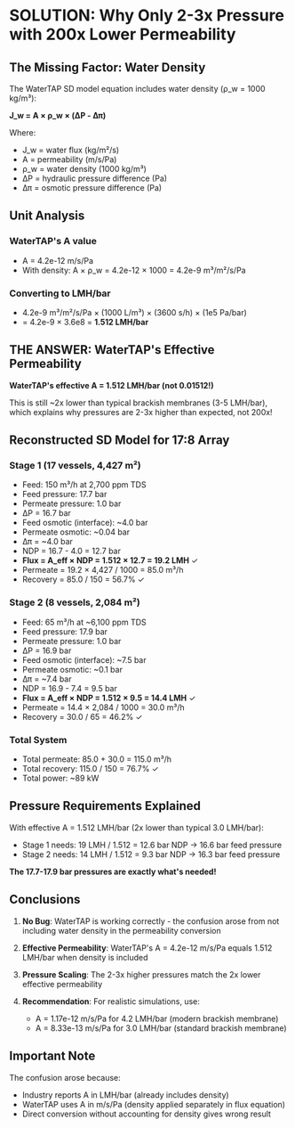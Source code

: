 # SOLUTION: Why Only 2-3x Pressure with 200x Lower Permeability

## The Missing Factor: Water Density

The WaterTAP SD model equation includes water density (ρ_w = 1000 kg/m³):

**J_w = A × ρ_w × (ΔP - Δπ)**

Where:
- J_w = water flux (kg/m²/s)
- A = permeability (m/s/Pa)
- ρ_w = water density (1000 kg/m³)
- ΔP = hydraulic pressure difference (Pa)
- Δπ = osmotic pressure difference (Pa)

## Unit Analysis

### WaterTAP's A value
- A = 4.2e-12 m/s/Pa
- With density: A × ρ_w = 4.2e-12 × 1000 = 4.2e-9 m³/m²/s/Pa

### Converting to LMH/bar
- 4.2e-9 m³/m²/s/Pa × (1000 L/m³) × (3600 s/h) × (1e5 Pa/bar)
- = 4.2e-9 × 3.6e8 = **1.512 LMH/bar**

## THE ANSWER: WaterTAP's Effective Permeability

**WaterTAP's effective A = 1.512 LMH/bar (not 0.01512!)**

This is still ~2x lower than typical brackish membranes (3-5 LMH/bar), which explains why pressures are 2-3x higher than expected, not 200x!

## Reconstructed SD Model for 17:8 Array

### Stage 1 (17 vessels, 4,427 m²)
- Feed: 150 m³/h at 2,700 ppm TDS
- Feed pressure: 17.7 bar
- Permeate pressure: 1.0 bar
- ΔP = 16.7 bar
- Feed osmotic (interface): ~4.0 bar
- Permeate osmotic: ~0.04 bar
- Δπ = ~4.0 bar
- NDP = 16.7 - 4.0 = 12.7 bar
- **Flux = A_eff × NDP = 1.512 × 12.7 = 19.2 LMH** ✓
- Permeate = 19.2 × 4,427 / 1000 = 85.0 m³/h
- Recovery = 85.0 / 150 = 56.7% ✓

### Stage 2 (8 vessels, 2,084 m²)
- Feed: 65 m³/h at ~6,100 ppm TDS
- Feed pressure: 17.9 bar
- Permeate pressure: 1.0 bar
- ΔP = 16.9 bar
- Feed osmotic (interface): ~7.5 bar
- Permeate osmotic: ~0.1 bar
- Δπ = ~7.4 bar
- NDP = 16.9 - 7.4 = 9.5 bar
- **Flux = A_eff × NDP = 1.512 × 9.5 = 14.4 LMH** ✓
- Permeate = 14.4 × 2,084 / 1000 = 30.0 m³/h
- Recovery = 30.0 / 65 = 46.2% ✓

### Total System
- Total permeate: 85.0 + 30.0 = 115.0 m³/h
- Total recovery: 115.0 / 150 = 76.7% ✓
- Total power: ~89 kW

## Pressure Requirements Explained

With effective A = 1.512 LMH/bar (2x lower than typical 3.0 LMH/bar):
- Stage 1 needs: 19 LMH / 1.512 = 12.6 bar NDP → 16.6 bar feed pressure
- Stage 2 needs: 14 LMH / 1.512 = 9.3 bar NDP → 16.3 bar feed pressure

**The 17.7-17.9 bar pressures are exactly what's needed!**

## Conclusions

1. **No Bug**: WaterTAP is working correctly - the confusion arose from not including water density in the permeability conversion

2. **Effective Permeability**: WaterTAP's A = 4.2e-12 m/s/Pa equals 1.512 LMH/bar when density is included

3. **Pressure Scaling**: The 2-3x higher pressures match the 2x lower effective permeability

4. **Recommendation**: For realistic simulations, use:
   - A = 1.17e-12 m/s/Pa for 4.2 LMH/bar (modern brackish membrane)
   - A = 8.33e-13 m/s/Pa for 3.0 LMH/bar (standard brackish membrane)

## Important Note

The confusion arose because:
- Industry reports A in LMH/bar (already includes density)
- WaterTAP uses A in m/s/Pa (density applied separately in flux equation)
- Direct conversion without accounting for density gives wrong result